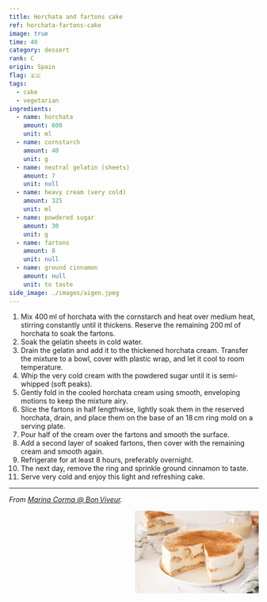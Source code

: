 ```yaml
---
title: Horchata and fartons cake
ref: horchata-fartons-cake
image: true
time: 40
category: dessert
rank: C
origin: Spain
flag: 🇪🇸
tags:
  - cake
  - vegetarian
ingredients:
  - name: horchata
    amount: 600
    unit: ml
  - name: cornstarch
    amount: 40
    unit: g
  - name: neutral gelatin (sheets)
    amount: 7
    unit: null
  - name: heavy cream (very cold)
    amount: 325
    unit: ml
  - name: powdered sugar
    amount: 30
    unit: g
  - name: fartons
    amount: 8
    unit: null
  - name: ground cinnamon
    amount: null
    unit: to taste
side_image: ./images/aigen.jpeg
---
```


1. Mix 400 ml of horchata with the cornstarch and heat over medium heat, stirring constantly until it thickens. Reserve the remaining 200 ml of horchata to soak the fartons.
2. Soak the gelatin sheets in cold water.
3. Drain the gelatin and add it to the thickened horchata cream. Transfer the mixture to a bowl, cover with plastic wrap, and let it cool to room temperature.
4. Whip the very cold cream with the powdered sugar until it is semi-whipped (soft peaks).
5. Gently fold in the cooled horchata cream using smooth, enveloping motions to keep the mixture airy.
6. Slice the fartons in half lengthwise, lightly soak them in the reserved horchata, drain, and place them on the base of an 18 cm ring mold on a serving plate.
7. Pour half of the cream over the fartons and smooth the surface.
8. Add a second layer of soaked fartons, then cover with the remaining cream and smooth again.
9. Refrigerate for at least 8 hours, preferably overnight.
10. The next day, remove the ring and sprinkle ground cinnamon to taste.
11. Serve very cold and enjoy this light and refreshing cake.

---

_From [Marina Corma @ Bon Viveur](https://www.bonviveur.es/recetas/tarta-de-horchata-y-fartons)._

<img src="images/horchata_fartons_cake.png" style="width:250px; float:right;"/>
